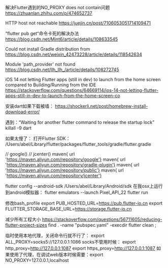 解决Flutter遇到的NO_PROXY does not contain问题
https://zhuanlan.zhihu.com/p/474652737

HTTP host not reachable
https://juejin.cn/post/7106053051714109471

“flutter pub get“命令卡死的解决办法
https://blog.csdn.net/Mint6/article/details/108633545


Could not install Gradle distribution from
https://blog.csdn.net/weixin_42473228/article/details/118542634


Module 'path_provider' not found
https://blog.csdn.net/llh_llh_/article/details/108272745


iOS 14 not letting Flutter apps (still in dev) to launch from the home screen compared to Building/Running from the IDE
https://stackoverflow.com/questions/64669114/ios-14-not-letting-flutter-apps-still-in-dev-to-launch-from-the-home-screen-co





安装dart如果下载被墙：
https://shockerli.net/post/homebrew-install-download-error/

遇到：“Waiting for another flutter command to release the startup lock”
killall -9 dart

如果太慢了：
    打开Flutter SDK： /Users/abel/Library/flutter/packages/flutter_tools/gradle/flutter.gradle 

// google()
// jcenter()
maven{ url 'https://maven.aliyun.com/repository/google'} 
maven{ url 'https://maven.aliyun.com/repository/gradle-plugin'} 
maven{ url 'https://maven.aliyun.com/repository/public'} 
maven{ url 'https://maven.aliyun.com/repository/jcenter'}


flutter config --android-sdk /Users/abel/Library/Android/sdk
    在我osx上运行到android模拟器：
flutter emulators --launch Pixel_API_22
flutter run


修改bash_profile
export PUB_HOSTED_URL=https://pub.flutter-io.cn
export FLUTTER_STORAGE_BASE_URL=https://storage.flutter-io.cn


减少所有工程大小
https://stackoverflow.com/questions/56711605/reducing-flutter-project-sizes
find . -name "pubspec.yaml" -execdir flutter clean \;


临时使用本地代理，关闭命令行就不行了：
export ALL_PROXY=socks5://127.0.0.1:1086
socks不管用时候：
export http_proxy=http://127.0.0.1:1087
export https_proxy=http://127.0.0.1:1087
如果使用了代理，在调试web版本时候需要：export NO_PROXY=127.0.0.1,localhost